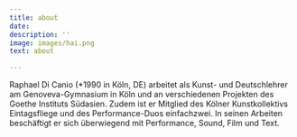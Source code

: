 ```yaml
---
title: about
date: 
description: ''
image: images/hai.png
text: about

---
```

Raphael Di Canio (*1990 in Köln, DE) arbeitet als Kunst- und Deutschlehrer am Genoveva-Gymnasium in Köln und an verschiedenen Projekten des Goethe Instituts Südasien. Zudem ist er Mitglied des Kölner Kunstkollektivs Eintagsfliege und des Performance-Duos einfachzwei. In seinen Arbeiten beschäftigt er sich überwiegend mit Performance, Sound, Film und Text.